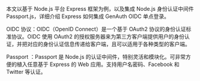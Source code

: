 <IntegrationDetailCard title="Express 简述">

本文以基于 Node.js 平台 Express 框架为例，以及集成 Node.js 身份认证中间件 Passport.js，详细介绍 Express 如何集成 GenAuth OIDC 单点登录。

OIDC 协议：OIDC（OpenID Connect）是一个基于 OAuth2 协议的身份认证标准协议。OIDC 使用 OAuth2 的授权服务器来为第三方客户端提供用户的身份认证，并把对应的身份认证信息传递给客户端，且可以适用于各种类型的客户端。

Passport ：Passport 是 Node.js 的认证中间件，特别灵活和模块化。可非常方便的植入任意基于 Express 的 Web 应用。支持用户名密码、Facebook 和 Twitter 等认证。

</IntegrationDetailCard>

